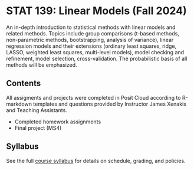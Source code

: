 # STAT 139: Linear Models (Fall 2024)

An in-depth introduction to statistical methods with linear models and related methods. Topics include group comparisons (t-based methods, non-parametric methods, bootstrapping, analysis of variance), linear regression models and their extensions (ordinary least squares, ridge, LASSO, weighted least squares, multi-level models), model checking and refinement, model selection, cross-validation. The probabilistic basis of all methods will be emphasized.

## Contents
All assigments and projects were completed in Posit Cloud according to R-markdown templates and questions provided by Instructor James Xenakis and Teaching Assistants.
- Completed homework assignments
- Final project (MS4)

## Syllabus
See the full [course syllabus](https://syllabus.harvard.edu/search/courses/?c=3c20e393f5b760592dace9576c4d436b&q=STAT+139
) for details on schedule, grading, and policies.
